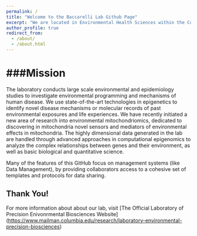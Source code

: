 ```yaml
---
permalink: /
title: "Welcome to the Baccarelli Lab Github Page"
excerpt: "We are located in Environmental Health Sciences within the Columbia University Mailman School of Public Health"
author_profile: true
redirect_from: 
  - /about/
  - /about.html
---
```




###Mission
======
The laboratory conducts large scale environmental and epidemiology studies to investigate environmental programming and mechanisms of human disease. We use state-of-the-art technologies in epigenetics to identify novel disease mechanisms or molecular records of past environmental exposures and life experiences. We have recently initiated a new area of research into environmental mitochondriomics, dedicated to discovering in mitochondria novel sensors and mediators of environmental effects in mitochondria. The highly dimensional data generated in the lab are handled through advanced approaches in computational epigenomics to analyze the complex relationships between genes and their environment, as well as basic biological and quantitative science.

Many of the features of this GitHub focus on management systems (like Data Management), by providing collaborators access to a cohesive set of templates and protocols for data sharing. 


Thank You!
------
For more information about about our lab, visit [The Official Laboratory of Precision Enivonrmental Biosciences Website] (https://www.mailman.columbia.edu/research/laboratory-environmental-precision-biosciences)
